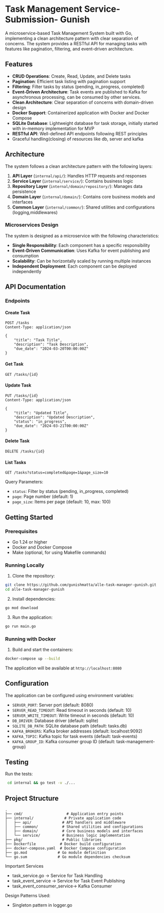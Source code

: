 # Task Management Service- Submission- Gunish

A microservice-based Task Management System built with Go, implementing a clean architecture pattern with clear separation of concerns.
The system provides a RESTful API for managing tasks with features like pagination, filtering, and event-driven architecture.

## Features

- **CRUD Operations**: Create, Read, Update, and Delete tasks
- **Pagination**: Efficient task listing with pagination support
- **Filtering**: Filter tasks by status (pending, in_progress, completed)
- **Event-Driven Architecture**: Task events are published to Kafka for asynchronous processing, can be consumed by other services.
- **Clean Architecture**: Clear separation of concerns with domain-driven design
- **Docker Support**: Containerized application with Docker and Docker Compose
- **SQLite Database**: Lightweight database for task storage, initially started with in-memory implementation for MVP
- **RESTful API**: Well-defined API endpoints following REST principles 
- Graceful handling(closing) of resources like db, server and kafka

## Architecture

The system follows a clean architecture pattern with the following layers:

1. **API Layer** (`internal/api/`): Handles HTTP requests and responses
2. **Service Layer** (`internal/service/`): Contains business logic
3. **Repository Layer** (`internal/domain/repository/`): Manages data persistence
4. **Domain Layer** (`internal/domain/`): Contains core business models and interfaces
5. **Common Layer** (`internal/common/`): Shared utilities and configurations (logging,middlewares)

### Microservices Design

The system is designed as a microservice with the following characteristics:

- **Single Responsibility**: Each component has a specific responsibility
- **Event-Driven Communication**: Uses Kafka for event publishing and consumption
- **Scalability**: Can be horizontally scaled by running multiple instances
- **Independent Deployment**: Each component can be deployed independently

## API Documentation

### Endpoints

#### Create Task
```http
POST /tasks
Content-Type: application/json

{
    "title": "Task Title",
    "description": "Task Description",
    "due_date": "2024-03-20T00:00:00Z"
}
```

#### Get Task
```http
GET /tasks/{id}
```

#### Update Task
```http
PUT /tasks/{id}
Content-Type: application/json

{
    "title": "Updated Title",
    "description": "Updated Description",
    "status": "in_progress",
    "due_date": "2024-03-21T00:00:00Z"
}
```

#### Delete Task
```http
DELETE /tasks/{id}
```

#### List Tasks
```http
GET /tasks?status=completed&page=1&page_size=10
```

Query Parameters:
- `status`: Filter by status (pending, in_progress, completed)
- `page`: Page number (default: 1)
- `page_size`: Items per page (default: 10, max: 100)

## Getting Started

### Prerequisites

- Go 1.24 or higher
- Docker and Docker Compose
- Make (optional, for using Makefile commands)

### Running Locally

1. Clone the repository:
```bash
git clone https://github.com/gunishmatta/alle-task-manager-gunish.git
cd alle-task-manager-gunish
```

2. Install dependencies:
```bash
go mod download
```

3. Run the application:
```bash
go run main.go
```

### Running with Docker

1. Build and start the containers:
```bash
docker-compose up --build
```

The application will be available at `http://localhost:8080`

## Configuration

The application can be configured using environment variables:

- `SERVER_PORT`: Server port (default: 8080)
- `SERVER_READ_TIMEOUT`: Read timeout in seconds (default: 10)
- `SERVER_WRITE_TIMEOUT`: Write timeout in seconds (default: 10)
- `DB_DRIVER`: Database driver (default: sqlite)
- `SQLITE_DB_PATH`: SQLite database path (default: tasks.db)
- `KAFKA_BROKERS`: Kafka broker addresses (default: localhost:9092)
- `KAFKA_TOPIC`: Kafka topic for task events (default: task-events)
- `KAFKA_GROUP_ID`: Kafka consumer group ID (default: task-management-group)

## Testing

Run the tests:
```bash
 cd internal && go test -v ./...
```

## Project Structure

```
.
├── cmd/                    # Application entry points
├── internal/              # Private application code
│   ├── api/              # API handlers and middleware
│   ├── common/           # Shared utilities and configurations
│   ├── domain/           # Core business models and interfaces
│   └── service/          # Business logic implementation
├── pkg/                  # Public libraries
├── Dockerfile           # Docker build configuration
├── docker-compose.yaml  # Docker Compose configuration
├── go.mod              # Go module definition
└── go.sum              # Go module dependencies checksum
```
Important Services
* task_service.go -> Service for Task Handling
* task_event_service -> Service for Task Event Publishing
* task_event_consumer_service-> Kafka Consumer

Design Patterns Used:
* Singleton pattern in logger.go



